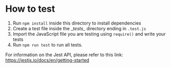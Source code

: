 # How to test

1. Run `npm install` inside this directory to install dependencies
2. Create a test file inside the \__tests__ directory ending in `.test.js`
3. Import the JavaScript file you are testing using `require()` and write your tests
4. Run `npm run test` to run all tests.

For information on the Jest API, please refer to this link: https://jestjs.io/docs/en/getting-started
